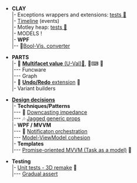 + **CLAY**\
|- Exceptions wrappers and extensions: [tests 🧪](src/TuttiFrutti/ClayTests/Errors)\
|- [Timeline](src/TuttiFrutti/AbcChrono) (events)\
|- Motley heap: [tests 🧪](src/TuttiFrutti/AbcStructTests/Heaps)\
|- MODELS !\
|- **WPF**\
|-- 📃[Bool-Vis. converter](README+/snippets/wpf/bool2viz_improved.md)

+ **PARTS**\
|- 💠 [**Multifacet value** (U-Val)📃](README+/projects/U-Val), 🧪⌨ 🔢 \
|--- Funcware\
|--- Graph\
|- 🔄 [**Undo/Redo** extension](README+/projects/Rvrs) 🚧\
|- Variant builders

+ [**Design decisions**](README+/decisions)\
|- **Techniques/Patterns**\
|--- 🎢 [Downcasting impedance](README+/decisions/README+/cs-downcast_impedance.md)\
|--- 🎶 [Jagged generic props](README+/decisions/README+/cs-jagged_props.md)\
|- **WPF / MVVM**\
|--- 📢 [Notificaton orchestration](README+/decisions/README+/mvvm/mvvm-notification_orchestration.md)\
|--- [Model-ViewModel cohesion](README+/decisions/mvvm/README+/mvvm-vmodel_cohesion.md)\
|- **Templates**\
|--- [Promise-oriented MVVM (Task as a model)](README+/decisions/README+/cs-think_tasks.md) 🚧

+ **Testing**\
|- [Unit tests - 3D remake](README+/decisions/README+/testing/test3D) 🚧\
|--- [Gradual assert](README+/decisions/README+/testing/test3D/README+/ut-gradual_assert.md)
